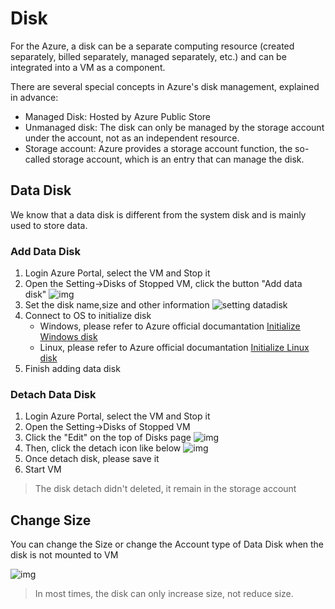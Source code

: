 # Disk

For the Azure, a disk can be a separate computing resource (created separately, billed separately, managed separately, etc.) and can be integrated into a VM as a component.

There are several special concepts in Azure's disk management, explained in advance:

* Managed Disk: Hosted by Azure Public Store
* Unmanaged disk: The disk can only be managed by the storage account under the account, not as an independent resource.
* Storage account: Azure provides a storage account function, the so-called storage account, which is an entry that can manage the disk.

## Data Disk

We know that a data disk is different from the system disk and is mainly used to store data.

### Add Data Disk

1. Login Azure Portal, select the VM and Stop it
2. Open the Setting->Disks of Stopped VM, click the button "Add data disk"
   ![img](https://libs.websoft9.com/Websoft9/DocsPicture/en/azure/azure-addddisk-websoft9.png)
3. Set the disk name,size and other information
   ![setting datadisk](https://libs.websoft9.com/Websoft9/DocsPicture/en/azure/azure-addddisk2-websoft9.png)
4. Connect to OS to initialize disk
    - Windows, please refer to Azure official documantation [Initialize Windows disk](https://docs.microsoft.com/en-us/azure/virtual-machines/windows/attach-managed-disk-portal#initialize-a-new-data-disk)
    - Linux, please refer to Azure official documantation [Initialize Linux disk](https://docs.microsoft.com/en-us/azure/virtual-machines/linux/attach-disk-portal#connect-to-the-linux-vm-to-mount-the-new-disk)
5. Finish adding data disk

### Detach Data Disk

1. Login Azure Portal, select the VM and Stop it
3. Open the Setting->Disks of Stopped VM
4. Click the "Edit" on the top of Disks page
   ![img](https://libs.websoft9.com/Websoft9/DocsPicture/en/azure/azure-ddiskds-websoft9.png)
5. Then, click the detach icon like below
   ![img](https://libs.websoft9.com/Websoft9/DocsPicture/en/azure/azure-ddiskds2-websoft9.png)
6. Once detach disk, please save it
7. Start VM

> The disk detach didn't deleted, it remain in the storage account

## Change Size

You can change the Size or change the Account type of Data Disk when the disk is not mounted to VM

![img](https://libs.websoft9.com/Websoft9/DocsPicture/en/azure/azure-ddiskin-websoft9.png)

> In most times, the disk can only increase size, not reduce size.